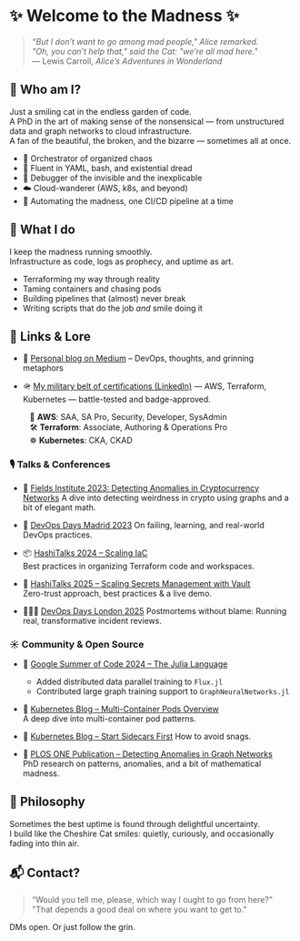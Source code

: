 # ✨ Welcome to the Madness ✨

> *“But I don’t want to go among mad people," Alice remarked.*  
> *"Oh, you can’t help that," said the Cat: "we’re all mad here."*  
> — Lewis Carroll, *Alice’s Adventures in Wonderland*

## 🐾 Who am I?

Just a smiling cat in the endless garden of code.  
A PhD in the art of making sense of the nonsensical — from unstructured data and graph networks to cloud infrastructure.  
A fan of the beautiful, the broken, and the bizarre — sometimes all at once.

- 🧩 Orchestrator of organized chaos  
- 🐧 Fluent in YAML, bash, and existential dread  
- 🐛 Debugger of the invisible and the inexplicable  
- ☁️ Cloud-wanderer (AWS, k8s, and beyond)  
- 🔄 Automating the madness, one CI/CD pipeline at a time  

## 🧠 What I do

I keep the madness running smoothly.  
Infrastructure as code, logs as prophecy, and uptime as art.

- Terraforming my way through reality  
- Taming containers and chasing pods  
- Building pipelines that (almost) never break  
- Writing scripts that do the job *and* smile doing it  

## 🔗 Links & Lore

- 📝 [Personal blog on Medium](https://medium.com/@agata.skorupka) – DevOps, thoughts, and grinning metaphors  
- 🪖 [My military belt of certifications (LinkedIn)](https://www.linkedin.com/in/agataskorupka/details/certifications/) — AWS, Terraform, Kubernetes — battle-tested and badge-approved.
  
  &nbsp;&nbsp;&nbsp;🏹 **AWS**: SAA, SA Pro, Security, Developer, SysAdmin  
  &nbsp;&nbsp;&nbsp;🛠 **Terraform**: Associate, Authoring & Operations Pro  
  &nbsp;&nbsp;&nbsp;☸️ **Kubernetes**: CKA, CKAD

### 🎙️ Talks & Conferences

- 🧠 [Fields Institute 2023: Detecting Anomalies in Cryptocurrency Networks](http://www.fields.utoronto.ca/talks/Detection-anomalies-digital-markets-using-graph-data-example-cryptocurrency-markets-and )
  A dive into detecting weirdness in crypto using graphs and a bit of elegant math.

- 🤯 [DevOps Days Madrid 2023](https://www.youtube.com/watch?v=1OYnSOXveIk)
  On failing, learning, and real-world DevOps practices.
  
- 📦 [HashiTalks 2024 – Scaling IaC](https://www.youtube.com/watch?v=STZh564DPt8)  
  Best practices in organizing Terraform code and workspaces.

- 🔐 [HashiTalks 2025 – Scaling Secrets Management with Vault](https://www.youtube.com/watch?v=k2ViIKiEyaI)  
  Zero-trust approach, best practices & a live demo.

- 💂🏼‍♀️ [DevOps Days London 2025](https://devopsdays.org/events/2025-london/program)
  Postmortems without blame: Running real, transformative incident reviews.

### ☀️ Community & Open Source

- 🧠 [Google Summer of Code 2024 – The Julia Language](https://summerofcode.withgoogle.com/archive/2024/projects/VsKcPlTV)  
  - Added distributed data parallel training to `Flux.jl`  
  - Contributed large graph training support to `GraphNeuralNetworks.jl`

- 🐳 [Kubernetes Blog – Multi-Container Pods Overview](https://kubernetes.io/blog/2025/04/22/multi-container-pods-overview/)  
  A deep dive into multi-container pod patterns.

- 🐳 [Kubernetes Blog – Start Sidecars First](https://kubernetes.io/blog/2025/06/03/start-sidecar-first/)
  How to avoid snags.

- 🧬 [PLOS ONE Publication – Detecting Anomalies in Graph Networks](https://journals.plos.org/plosone/article?id=10.1371/journal.pone.0315849)  
  PhD research on patterns, anomalies, and a bit of mathematical madness.

## 💭 Philosophy

Sometimes the best uptime is found through delightful uncertainty.  
I build like the Cheshire Cat smiles: quietly, curiously, and occasionally fading into thin air.

## 📬 Contact?

> “Would you tell me, please, which way I ought to go from here?”  
> "That depends a good deal on where you want to get to."

DMs open. Or just follow the grin.
